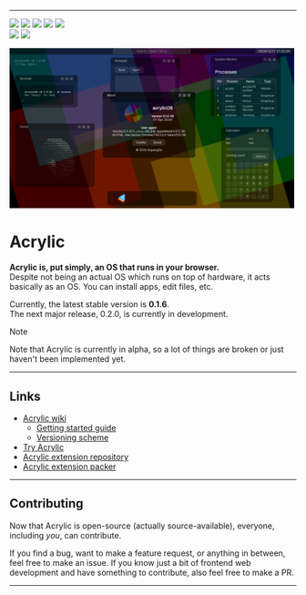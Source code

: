 
---

![](https://img.shields.io/badge/stable-0.1.6--r04-f65) ![](https://img.shields.io/badge/beta-0.2.0--b12-0c2) ![](https://img.shields.io/github/issues-raw/acrylic-os/core
) ![](https://img.shields.io/badge/dependencies-none!-04f) ![](https://img.shields.io/badge/license-PolyForm--Noncommercial--1.0.0-90e)
<br>
[![](https://img.shields.io/discord/1312024058358923264?label=discord)](https://discord.com/invite/tznE5yCFHQ) ![](https://img.shields.io/badge/donut-🍩-f90)

<img src="/docs/readme/acrylic_0.1.0_showcase.png" width="500">

# Acrylic

**Acrylic is, put simply, an OS that runs in your browser.**\
Despite not being an actual OS which runs on top of hardware, it acts basically as an OS. You can install apps, edit files, etc.

Currently, the latest stable version is **0.1.6**.\
The next major release, 0.2.0, is currently in development.

> [!NOTE]
> Note that Acrylic is currently in alpha, so a lot of things are broken or just haven't been implemented yet.

---

## Links

* [Acrylic wiki](https://wiki.anpang.fun/acr)
  * [Getting started guide](https://wiki.anpang.fun/acr/Getting_started)
  * [Versioning scheme](https://wiki.anpang.fun/acr/Versioning_scheme)
* [Try Acrylic](https://anpang.fun/acrylic/)
* [Acrylic extension repository](https://github.com/acrylic-os/extensions)
* [Acrylic extension packer](https://github.com/acrylic-os/packager)

---

## Contributing

Now that Acrylic is open-source (actually source-available), everyone, including *you*, can contribute.

If you find a bug, want to make a feature request, or anything in between, feel free to make an issue. If you know just a bit of frontend web development and have something to contribute, also feel free to make a PR.

---

